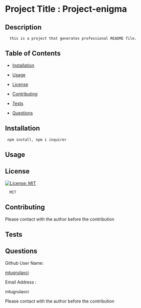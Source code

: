 
  # Project Title : Project-enigma
      
  ## Description
      this is a project that generates professional README file.

  ## Table of Contents
  * [Installation](#installation)
  * [Usage](#usage)
     
  * [License](#license)
  
  * [Contributing](#contributing)
  * [Tests](#tests)
  * [Questions](#questions)

  ## Installation
     npm install, npm i inquirer

  ## Usage




  ## License
        
  [![License: MIT](https://img.shields.io/badge/License-MIT-yellow.svg)](https://opensource.org/licenses/MIT) 
   
      MIT
  



  ## Contributing

   Please contact with the author before the contribution


  ## Tests



  ## Questions
  Github User Name:

  [mtugrulavci](https://github.com/mtugrulavci)

  Email Address :

  mtugrulavci
 
  Please contact with the author before the contribution


